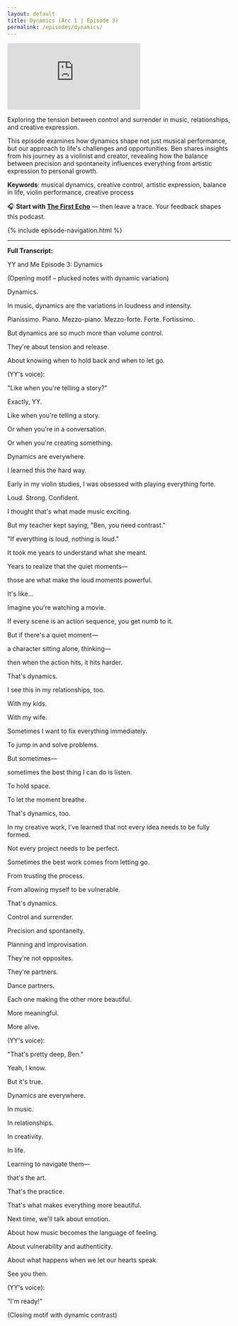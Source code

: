 ```yaml
---
layout: default
title: Dynamics (Arc 1 | Episode 3)
permalink: /episodes/dynamics/
---
```


<iframe
  data-testid="embed-iframe"
  class="responsive-iframe"
  src="https://open.spotify.com/embed/episode/7snHYZsCpO1oNidk2RZh02?utm_source=generator"
  frameborder="0"
  allowfullscreen
  allow="autoplay; clipboard-write; encrypted-media; fullscreen; picture-in-picture"
  loading="lazy">
</iframe>

Exploring the tension between control and surrender in music, relationships, and creative expression.

This episode examines how dynamics shape not just musical performance, but our approach to life's challenges and opportunities. Ben shares insights from his journey as a violinist and creator, revealing how the balance between precision and spontaneity influences everything from artistic expression to personal growth.

**Keywords**: musical dynamics, creative control, artistic expression, balance in life, violin performance, creative process

🎧 **Start with [The First Echo](https://yyand.me/the-first-echo)** — then leave a trace. Your feedback shapes this podcast.

{% include episode-navigation.html %}

<hr />
<p><strong>Full Transcript:</strong></p>
<p>YY and Me Episode 3: Dynamics</p>
<p>(Opening motif – plucked notes with dynamic variation)</p>
<p>Dynamics.</p>
<p>In music, dynamics are the variations in loudness and intensity.</p>
<p>Pianissimo. Piano. Mezzo-piano. Mezzo-forte. Forte. Fortissimo.</p>
<p>But dynamics are so much more than volume control.</p>
<p>They're about tension and release.</p>
<p>About knowing when to hold back and when to let go.</p>
<p>(YY's voice):</p>
<p>"Like when you're telling a story?"</p>
<p>Exactly, YY.</p>
<p>Like when you're telling a story.</p>
<p>Or when you're in a conversation.</p>
<p>Or when you're creating something.</p>
<p>Dynamics are everywhere.</p>
<p>I learned this the hard way.</p>
<p>Early in my violin studies, I was obsessed with playing everything forte.</p>
<p>Loud. Strong. Confident.</p>
<p>I thought that's what made music exciting.</p>
<p>But my teacher kept saying, "Ben, you need contrast."</p>
<p>"If everything is loud, nothing is loud."</p>
<p>It took me years to understand what she meant.</p>
<p>Years to realize that the quiet moments—</p>
<p>those are what make the loud moments powerful.</p>
<p>It's like…</p>
<p>Imagine you're watching a movie.</p>
<p>If every scene is an action sequence, you get numb to it.</p>
<p>But if there's a quiet moment—</p>
<p>a character sitting alone, thinking—</p>
<p>then when the action hits, it hits harder.</p>
<p>That's dynamics.</p>
<p>I see this in my relationships, too.</p>
<p>With my kids.</p>
<p>With my wife.</p>
<p>Sometimes I want to fix everything immediately.</p>
<p>To jump in and solve problems.</p>
<p>But sometimes—</p>
<p>sometimes the best thing I can do is listen.</p>
<p>To hold space.</p>
<p>To let the moment breathe.</p>
<p>That's dynamics, too.</p>
<p>In my creative work, I've learned that not every idea needs to be fully formed.</p>
<p>Not every project needs to be perfect.</p>
<p>Sometimes the best work comes from letting go.</p>
<p>From trusting the process.</p>
<p>From allowing myself to be vulnerable.</p>
<p>That's dynamics.</p>
<p>Control and surrender.</p>
<p>Precision and spontaneity.</p>
<p>Planning and improvisation.</p>
<p>They're not opposites.</p>
<p>They're partners.</p>
<p>Dance partners.</p>
<p>Each one making the other more beautiful.</p>
<p>More meaningful.</p>
<p>More alive.</p>
<p>(YY's voice):</p>
<p>"That's pretty deep, Ben."</p>
<p>Yeah, I know.</p>
<p>But it's true.</p>
<p>Dynamics are everywhere.</p>
<p>In music.</p>
<p>In relationships.</p>
<p>In creativity.</p>
<p>In life.</p>
<p>Learning to navigate them—</p>
<p>that's the art.</p>
<p>That's the practice.</p>
<p>That's what makes everything more beautiful.</p>
<p>Next time, we'll talk about emotion.</p>
<p>About how music becomes the language of feeling.</p>
<p>About vulnerability and authenticity.</p>
<p>About what happens when we let our hearts speak.</p>
<p>See you then.</p>
<p>(YY's voice):</p>
<p>"I'm ready!"</p>
<p>(Closing motif with dynamic contrast)</p>
